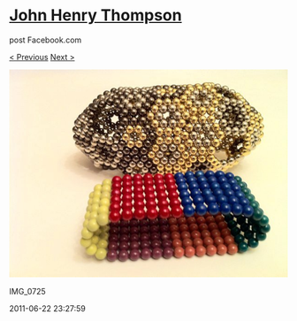 # [John Henry Thompson](../README.md)
post Facebook.com

[< Previous](2011-06-22-2.md) [Next >](2011-06-22-4.md)

[![](../media/2011-06-22/Magnetic-Balls-IMG_0725.jpg)](../README.md)

IMG_0725

2011-06-22 23:27:59